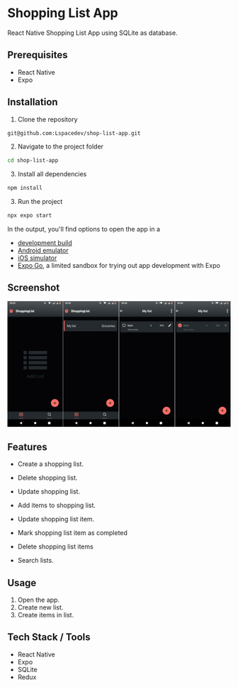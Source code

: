 # Shopping List App

React Native Shopping List App using SQLite as database.

## Prerequisites

- React Native
- Expo

## Installation

1. Clone the repository

```bash
git@github.com:Lspacedev/shop-list-app.git
```

2. Navigate to the project folder

```bash
cd shop-list-app
```

3.  Install all dependencies

```bash
npm install
```

3. Run the project

```bash
npx expo start
```

In the output, you'll find options to open the app in a

- [development build](https://docs.expo.dev/develop/development-builds/introduction/)
- [Android emulator](https://docs.expo.dev/workflow/android-studio-emulator/)
- [iOS simulator](https://docs.expo.dev/workflow/ios-simulator/)
- [Expo Go](https://expo.dev/go), a limited sandbox for trying out app development with Expo

## Screenshot

![screenshot](assets/images/screenshot.png)

## Features

- Create a shopping list.
- Delete shopping list.
- Update shopping list.

- Add items to shopping list.
- Update shopping list item.
- Mark shopping list item as completed
- Delete shopping list items

- Search lists.

## Usage

1. Open the app.
2. Create new list.
3. Create items in list.

## Tech Stack / Tools

- React Native
- Expo
- SQLite
- Redux
